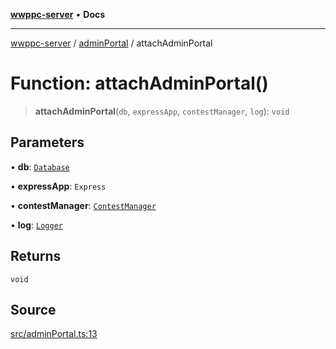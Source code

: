 [**wwppc-server**](../../README.md) • **Docs**

***

[wwppc-server](../../modules.md) / [adminPortal](../README.md) / attachAdminPortal

# Function: attachAdminPortal()

> **attachAdminPortal**(`db`, `expressApp`, `contestManager`, `log`): `void`

## Parameters

• **db**: [`Database`](../../database/classes/Database.md)

• **expressApp**: `Express`

• **contestManager**: [`ContestManager`](../../contest/classes/ContestManager.md)

• **log**: [`Logger`](../../log/interfaces/Logger.md)

## Returns

`void`

## Source

[src/adminPortal.ts:13](https://github.com/WWPPC/WWPPC-server/blob/db20055e35fd52dcfa5e227481f94ec317e29b6f/src/adminPortal.ts#L13)
